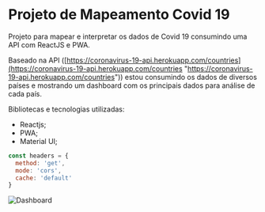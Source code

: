 # Projeto de Mapeamento Covid 19

Projeto para mapear e interpretar os dados de Covid 19 consumindo uma API com ReactJS e PWA.

Baseado na API ([https://coronavirus-19-api.herokuapp.com/countries](https://coronavirus-19-api.herokuapp.com/countries "https://coronavirus-19-api.herokuapp.com/countries")) estou consumindo os dados de diversos países e mostrando um dashboard com os principais dados para análise de cada país.


Bibliotecas e tecnologias utilizadas:
- Reactjs;
- PWA;
- Material UI;

```javascript
const headers = {
  method: 'get',
  mode: 'cors',
  cache: 'default'
}
```


![Dashboard](https://i.imgur.com/UFaF1Btr.png "Dashboard")



